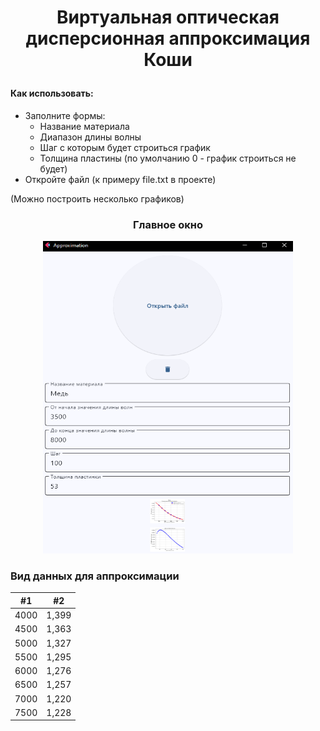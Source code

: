 # <p style="text-align: center;"> Виртуальная оптическая дисперсионная аппроксимация Коши </p>

#### Как использовать:
- Заполните формы:
    - Название материала
    - Диапазон длины волны
    - Шаг с которым будет строиться график
    - Толщина пластины (по умолчанию 0 - график строиться не будет)
- Откройте файл (к примеру file.txt в проекте)  

(Можно построить несколько графиков)

### <p style="text-align: center;"> Главное окно </p>
<p style="text-align: center;">
<img src="main_page.png" width="400" height="500">
</p>

### Вид данных для аппроксимации

| #1    | #2    |
| :---: | :---: |
| 4000   | 1,399   |
| 4500   | 1,363   |
| 5000   | 1,327   |
| 5500   | 1,295   |
| 6000   | 1,276   |
| 6500   | 1,257   |
| 7000   | 1,220   |
| 7500   | 1,228   |
